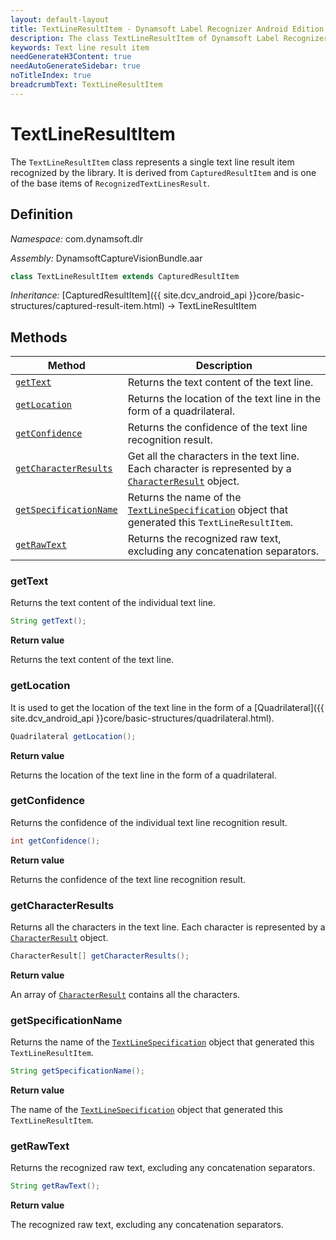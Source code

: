 ```yaml
---
layout: default-layout
title: TextLineResultItem - Dynamsoft Label Recognizer Android Edition
description: The class TextLineResultItem of Dynamsoft Label Recognizer Android edition represents a text line result item recognized by a document layout analysis engine.
keywords: Text line result item
needGenerateH3Content: true
needAutoGenerateSidebar: true
noTitleIndex: true
breadcrumbText: TextLineResultItem
---
```


# TextLineResultItem

The `TextLineResultItem` class represents a single text line result item recognized by the library. It is derived from `CapturedResultItem` and is one of the base items of `RecognizedTextLinesResult`.

## Definition

*Namespace:* com.dynamsoft.dlr

*Assembly:* DynamsoftCaptureVisionBundle.aar

```java
class TextLineResultItem extends CapturedResultItem
```

*Inheritance:* [CapturedResultItem]({{ site.dcv_android_api }}core/basic-structures/captured-result-item.html) -> TextLineResultItem

## Methods

| Method | Description |
| ------ | ----------- |
| [`getText`](#gettext) | Returns the text content of the text line. |
| [`getLocation`](#getlocation) | Returns the location of the text line in the form of a quadrilateral. |
| [`getConfidence`](#getconfidence) | Returns the confidence of the text line recognition result. |
| [`getCharacterResults`](#getcharacterresults) | Get all the characters in the text line. Each character is represented by a [`CharacterResult`](character-result.md) object. |
| [`getSpecificationName`](#getspecificationname) | Returns the name of the [`TextLineSpecification`]({{site.dcv_parameter_reference}}text-line-specification/) object that generated this `TextLineResultItem`. |
| [`getRawText`](#getrawtext) | Returns the recognized raw text, excluding any concatenation separators. |

### getText

Returns the text content of the individual text line.

```java
String getText();
```

**Return value**

Returns the text content of the text line.

### getLocation

It is used to get the location of the text line in the form of a [Quadrilateral]({{ site.dcv_android_api }}core/basic-structures/quadrilateral.html).

```java
Quadrilateral getLocation();
```

**Return value**

Returns the location of the text line in the form of a quadrilateral.

### getConfidence

Returns the confidence of the individual text line recognition result.

```java
int getConfidence();
```

**Return value**

Returns the confidence of the text line recognition result.

### getCharacterResults

Returns all the characters in the text line. Each character is represented by a [`CharacterResult`](character-result.md) object.

```java
CharacterResult[] getCharacterResults();
```

**Return value**

An array of [`CharacterResult`](character-result.md) contains all the characters.

### getSpecificationName

Returns the name of the [`TextLineSpecification`]({{site.dcv_parameter_reference}}text-line-specification/) object that generated this `TextLineResultItem`.

```java
String getSpecificationName();
```

**Return value**

The name of the [`TextLineSpecification`]({{site.dcv_parameter_reference}}text-line-specification/) object that generated this `TextLineResultItem`.

### getRawText

Returns the recognized raw text, excluding any concatenation separators.

```java
String getRawText();
```

**Return value**

The recognized raw text, excluding any concatenation separators.
